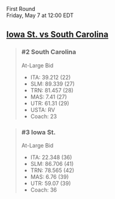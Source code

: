 First Round  
Friday, May 7 at 12:00 EDT
## [Iowa St. vs South Carolina](https://www.ncaa.com/game/5833669) 

> ### #2 South Carolina  
> At-Large Bid  
> - ITA: 39.212 (22)  
> - SLM: 89.339 (27)  
> - TRN: 81.457 (28)  
> - MAS: 7.41 (27)  
> - UTR: 61.31 (29)  
> - USTA: RV  
> - Coach: 23  

> ### #3 Iowa St.  
> At-Large Bid  
> - ITA: 22.348 (36)  
> - SLM: 86.706 (41)  
> - TRN: 78.565 (42)  
> - MAS: 6.76 (39)  
> - UTR: 59.07 (39)  
> - Coach: 36  